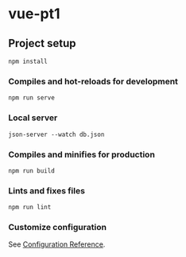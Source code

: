 # vue-pt1

## Project setup

```
npm install
```

### Compiles and hot-reloads for development

```
npm run serve
```

### Local server

```
json-server --watch db.json
```

### Compiles and minifies for production

```
npm run build
```

### Lints and fixes files

```
npm run lint
```

### Customize configuration

See [Configuration Reference](https://cli.vuejs.org/config/).
